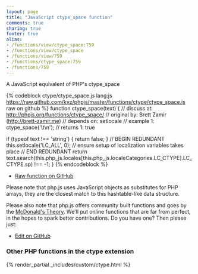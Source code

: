```yaml
---
layout: page
title: "JavaScript ctype_space function"
comments: true
sharing: true
footer: true
alias:
- /functions/view/ctype_space:759
- /functions/view/ctype_space
- /functions/view/759
- /functions/ctype_space:759
- /functions/759
---
```

<!-- Generated by Rakefile:build -->
A JavaScript equivalent of PHP's ctype_space

{% codeblock ctype/ctype_space.js lang:js https://raw.github.com/kvz/phpjs/master/functions/ctype/ctype_space.js raw on github %}
function ctype_space(text) {
  //  discuss at: http://phpjs.org/functions/ctype_space/
  // original by: Brett Zamir (http://brett-zamir.me)
  //  depends on: setlocale
  //   example 1: ctype_space('\t\n');
  //   returns 1: true

  if (typeof text !== 'string') {
    return false;
  }
  // BEGIN REDUNDANT
  this.setlocale('LC_ALL', 0); // ensure setup of localization variables takes place
  // END REDUNDANT
  return text.search(this.php_js.locales[this.php_js.localeCategories.LC_CTYPE].LC_CTYPE.sp) !== -1;
}
{% endcodeblock %}

 - [Raw function on GitHub](https://github.com/kvz/phpjs/blob/master/functions/ctype/ctype_space.js)

Please note that php.js uses JavaScript objects as substitutes for PHP arrays, they are 
the closest match to this hashtable-like data structure. 

Please also note that php.js offers community built functions and goes by the 
[McDonald's Theory](https://medium.com/what-i-learned-building/9216e1c9da7d). We'll put online 
functions that are far from perfect, in the hopes to spark better contributions. 
Do you have one? Then please just: 

 - [Edit on GitHub](https://github.com/kvz/phpjs/edit/master/functions/ctype/ctype_space.js)


### Other PHP functions in the ctype extension
{% render_partial _includes/custom/ctype.html %}
